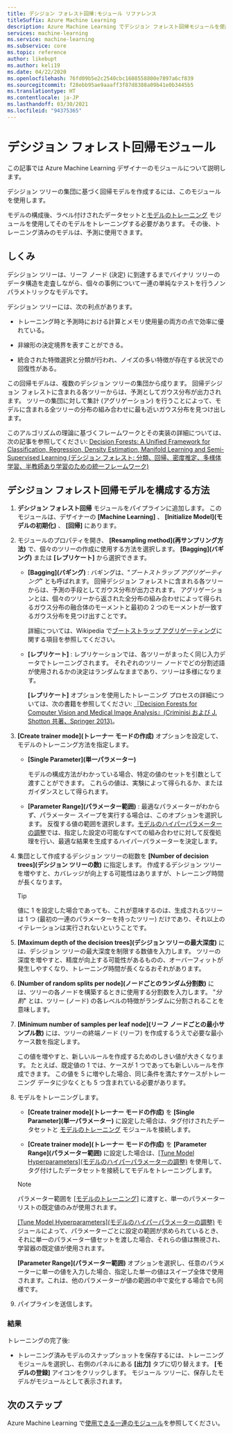 ```yaml
---
title: デシジョン フォレスト回帰:モジュール リファレンス
titleSuffix: Azure Machine Learning
description: Azure Machine Learning でデシジョン フォレスト回帰モジュールを使用し、デシジョン ツリーの集団に基づく回帰モデルを作成する方法について説明します。
services: machine-learning
ms.service: machine-learning
ms.subservice: core
ms.topic: reference
author: likebupt
ms.author: keli19
ms.date: 04/22/2020
ms.openlocfilehash: 76fd09b5e2c2540cbc1608558800e7897a6cf839
ms.sourcegitcommit: f28ebb95ae9aaaff3f87d8388a09b41e0b3445b5
ms.translationtype: HT
ms.contentlocale: ja-JP
ms.lasthandoff: 03/30/2021
ms.locfileid: "94375365"
---
```

# <a name="decision-forest-regression-module"></a>デシジョン フォレスト回帰モジュール

この記事では Azure Machine Learning デザイナーのモジュールについて説明します。

デシジョン ツリーの集団に基づく回帰モデルを作成するには、このモジュールを使用します。

モデルの構成後、ラベル付けされたデータセットと[モデルのトレーニング](./train-model.md) モジュールを使用してそのモデルをトレーニングする必要があります。 その後、トレーニング済みのモデルは、予測に使用できます。 

## <a name="how-it-works"></a>しくみ

デシジョン ツリーは、リーフ ノード (決定) に到達するまでバイナリ ツリーのデータ構造を走査しながら、個々の事例について一連の単純なテストを行うノンパラメトリックなモデルです。

デシジョン ツリーには、次の利点があります。

- トレーニング時と予測時における計算とメモリ使用量の両方の点で効率に優れている。

- 非線形の決定境界を表すことができる。

- 統合された特徴選択と分類が行われ、ノイズの多い特徴が存在する状況での回復性がある。

この回帰モデルは、複数のデシジョン ツリーの集団から成ります。 回帰デシジョン フォレストに含まれる各ツリーからは、予測としてガウス分布が出力されます。 ツリーの集団に対して集計 (アグリゲーション) を行うことによって、モデルに含まれる全ツリーの分布の組み合わせに最も近いガウス分布を見つけ出します。

このアルゴリズムの理論に基づくフレームワークとその実装の詳細については、次の記事を参照してください: [Decision Forests: A Unified Framework for Classification, Regression, Density Estimation, Manifold Learning and Semi-Supervised Learning (デシジョン フォレスト: 分類、回帰、密度推定、多様体学習、半教師あり学習のための統一フレームワーク)](https://www.microsoft.com/en-us/research/publication/decision-forests-a-unified-framework-for-classification-regression-density-estimation-manifold-learning-and-semi-supervised-learning/?from=http%3A%2F%2Fresearch.microsoft.com%2Fapps%2Fpubs%2Fdefault.aspx%3Fid%3D158806#)

## <a name="how-to-configure-decision-forest-regression-model"></a>デシジョン フォレスト回帰モデルを構成する方法

1. **デシジョン フォレスト回帰** モジュールをパイプラインに追加します。 このモジュールは、デザイナーの **[Machine Learning]** 、 **[Initialize Model]\(モデルの初期化\)** 、 **[回帰]** にあります。

2. モジュールのプロパティを開き、 **[Resampling method]\(再サンプリング方法\)** で、個々のツリーの作成に使用する方法を選択します。  **[Bagging]\(バギング\)** または **[レプリケート]** から選択できます。

    - **[Bagging]\(バギング\)** : バギングは、"*ブートストラップ アグリゲーティング*" とも呼ばれます。 回帰デシジョン フォレストに含まれる各ツリーからは、予測の手段としてガウス分布が出力されます。 アグリゲーションとは、個々のツリーから返された全分布の組み合わせによって得られるガウス分布の融合体のモーメントと最初の 2 つのモーメントが一致するガウス分布を見つけ出すことです。

         詳細については、Wikipedia で[ブートストラップ アグリゲーティング](https://wikipedia.org/wiki/Bootstrap_aggregating)に関する項目を参照してください。

    - **[レプリケート]** : レプリケーションでは、各ツリーがまったく同じ入力データでトレーニングされます。 それぞれのツリー ノードでどの分割述語が使用されるかの決定はランダムなままであり、ツリーは多様になります。

         **[レプリケート]** オプションを使用したトレーニング プロセスの詳細については、次の書籍を参照してください: [『Decision Forests for Computer Vision and Medical Image Analysis』(Criminisi および J. Shotton 共著、Springer 2013)](https://research.microsoft.com/projects/decisionforests/)。

3. **[Create trainer mode]\(トレーナー モードの作成\)** オプションを設定して、モデルのトレーニング方法を指定します。

    - **[Single Parameter]\(単一パラメーター\)**

      モデルの構成方法がわかっている場合、特定の値のセットを引数として渡すことができます。 これらの値は、実験によって得られるか、またはガイダンスとして得られます。

    - **[Parameter Range]\(パラメーター範囲\)** : 最適なパラメーターがわからず、パラメーター スイープを実行する場合は、このオプションを選択します。 反復する値の範囲を選択します。[モデルのハイパーパラメーターの調整](tune-model-hyperparameters.md)では、指定した設定の可能なすべての組み合わせに対して反復処理を行い、最適な結果を生成するハイパーパラメーターを決定します。 



4. 集団として作成するデシジョン ツリーの総数を **[Number of decision trees]\(デシジョン ツリーの数\)** に指定します。 作成するデシジョン ツリーを増やすと、カバレッジが向上する可能性はありますが、トレーニング時間が長くなります。

    > [!TIP]
    > 値に 1 を設定した場合であっても、これが意味するのは、生成されるツリーは 1 つ (最初の一連のパラメーターを持ったツリー) だけであり、それ以上のイテレーションは実行されないということです。

5. **[Maximum depth of the decision trees]\(デシジョン ツリーの最大深度\)** には、デシジョン ツリーの最大深度を制限する数値を入力します。 ツリーの深度を増やすと、精度が向上する可能性があるものの、オーバーフィットが発生しやすくなり、トレーニング時間が長くなるおそれがあります。

6. **[Number of random splits per node]\(ノードごとのランダム分割数\)** には、ツリーの各ノードを構築するときに使用する分割数を入力します。 "*分割*" とは、ツリー (ノード) の各レベルの特徴がランダムに分割されることを意味します。

7. **[Minimum number of samples per leaf node]\(リーフ ノードごとの最小サンプル数\)** には、ツリーの終端ノード (リーフ) を作成するうえで必要な最小ケース数を指定します。

     この値を増やすと、新しいルールを作成するためのしきい値が大きくなります。 たとえば、既定値の 1 では、ケースが 1 つであっても新しいルールを作成できます。 この値を 5 に増やした場合、同じ条件を満たすケースがトレーニング データに少なくとも 5 つ含まれている必要があります。


9. モデルをトレーニングします。

    + **[Create trainer mode]\(トレーナー モードの作成\)** を **[Single Parameter]\(単一パラメーター\)** に設定した場合は、タグ付けされたデータセットと [モデルのトレーニング](train-model.md) モジュールを接続します。  
  
    + **[Create trainer mode]\(トレーナー モードの作成\)** を **[Parameter Range]\(パラメーター範囲\)** に設定した場合は、[[Tune Model Hyperparameters]\(モデルのハイパーパラメーターの調整\)](tune-model-hyperparameters.md) を使用して、タグ付けしたデータセットを接続してモデルをトレーニングします。  
  
    > [!NOTE]
    > 
    > パラメーター範囲を [[モデルのトレーニング]](train-model.md) に渡すと、単一のパラメーター リストの既定値のみが使用されます。  
    > 
    > [[Tune Model Hyperparameters]\(モデルのハイパーパラメーターの調整\)](tune-model-hyperparameters.md) モジュールによって、パラメーターごとに設定の範囲が求められているとき、それに単一のパラメーター値セットを渡した場合、それらの値は無視され、学習器の既定値が使用されます。  
    > 
    > **[Parameter Range]\(パラメーター範囲\)** オプションを選択し、任意のパラメーターに単一の値を入力した場合、指定した単一の値はスイープ全体で使用されます。これは、他のパラメーターが値の範囲の中で変化する場合でも同様です。

   

10. パイプラインを送信します。

### <a name="results"></a>結果

トレーニングの完了後:

+ トレーニング済みモデルのスナップショットを保存するには、トレーニング モジュールを選択し、右側のパネルにある **[出力]** タブに切り替えます。 **[モデルの登録]** アイコンをクリックします。  モジュール ツリーに、保存したモデルがモジュールとして表示されます。 

## <a name="next-steps"></a>次のステップ

Azure Machine Learning で[使用できる一連のモジュール](module-reference.md)を参照してください。 